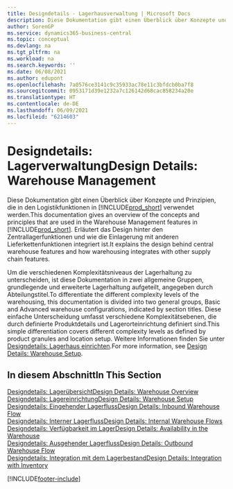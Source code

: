 ```yaml
---
title: Designdetails - Lagerhausverwaltung | Microsoft Docs
description: Diese Dokumentation gibt einen Überblick über Konzepte und Prinzipien, die in den Logistikfunktionen in  Business Central.
author: SorenGP
ms.service: dynamics365-business-central
ms.topic: conceptual
ms.devlang: na
ms.tgt_pltfrm: na
ms.workload: na
ms.search.keywords: ''
ms.date: 06/08/2021
ms.author: edupont
ms.openlocfilehash: 7a0576ce3141c9c35933ac78e11c3bfdcb0ba7f8
ms.sourcegitcommit: 0953171d39e1232a7c126142d68cac858234a20e
ms.translationtype: HT
ms.contentlocale: de-DE
ms.lasthandoff: 06/09/2021
ms.locfileid: "6214603"
---
```

# <a name="design-details-warehouse-management"></a><span data-ttu-id="824a1-103">Designdetails: Lagerverwaltung</span><span class="sxs-lookup"><span data-stu-id="824a1-103">Design Details: Warehouse Management</span></span>
<span data-ttu-id="824a1-104">Diese Dokumentation gibt einen Überblick über Konzepte und Prinzipien, die in den Logistikfunktionen in [!INCLUDE[prod_short](includes/prod_short.md)] verwendet werden.</span><span class="sxs-lookup"><span data-stu-id="824a1-104">This documentation gives an overview of the concepts and principles that are used in the Warehouse Management features in [!INCLUDE[prod_short](includes/prod_short.md)].</span></span> <span data-ttu-id="824a1-105">Erläutert das Design hinter den Zentrallagerfunktionen und wie die Einlagerung mit anderen Lieferkettenfunktionen integriert ist.</span><span class="sxs-lookup"><span data-stu-id="824a1-105">It explains the design behind central warehouse features and how warehousing integrates with other supply chain features.</span></span>  

<span data-ttu-id="824a1-106">Um die verschiedenen Komplexitätsniveaus der Lagerhaltung zu unterscheiden, ist diese Dokumentation in zwei allgemeine Gruppen, grundlegende und erweiterte Lagerhaltung aufgeteilt, angegeben durch Abteilungstitel.</span><span class="sxs-lookup"><span data-stu-id="824a1-106">To differentiate the different complexity levels of the warehousing, this documentation is divided into two general groups, Basic and Advanced warehouse configurations, indicated by section titles.</span></span> <span data-ttu-id="824a1-107">Diese einfache Unterscheidung umfasst verschiedene Komplexitätsebenen, die durch definierte Produktdetails und Lagerorteinrichtung definiert sind.</span><span class="sxs-lookup"><span data-stu-id="824a1-107">This simple differentiation covers different complexity levels as defined by product granules and location setup.</span></span> <span data-ttu-id="824a1-108">Weitere Informationen finden Sie unter [Designdetails: Lagerhaus einrichten](design-details-warehouse-setup.md).</span><span class="sxs-lookup"><span data-stu-id="824a1-108">For more information, see [Design Details: Warehouse Setup](design-details-warehouse-setup.md).</span></span>  

## <a name="in-this-section"></a><span data-ttu-id="824a1-109">In diesem Abschnitt</span><span class="sxs-lookup"><span data-stu-id="824a1-109">In This Section</span></span>  
[<span data-ttu-id="824a1-110">Designdetails: Lagerübersicht</span><span class="sxs-lookup"><span data-stu-id="824a1-110">Design Details: Warehouse Overview</span></span>](design-details-warehouse-overview.md)  
[<span data-ttu-id="824a1-111">Designdetails: Lagereinrichtung</span><span class="sxs-lookup"><span data-stu-id="824a1-111">Design Details: Warehouse Setup</span></span>](design-details-warehouse-setup.md)  
[<span data-ttu-id="824a1-112">Designdetails: Eingehender Lagerfluss</span><span class="sxs-lookup"><span data-stu-id="824a1-112">Design Details: Inbound Warehouse Flow</span></span>](design-details-inbound-warehouse-flow.md)  
[<span data-ttu-id="824a1-113">Designdetails: Interner Lagerfluss</span><span class="sxs-lookup"><span data-stu-id="824a1-113">Design Details: Internal Warehouse Flows</span></span>](design-details-internal-warehouse-flows.md)  
[<span data-ttu-id="824a1-114">Designdetails: Verfügbarkeit im Lager</span><span class="sxs-lookup"><span data-stu-id="824a1-114">Design Details: Availability in the Warehouse</span></span>](design-details-availability-in-the-warehouse.md)  
[<span data-ttu-id="824a1-115">Designdetails: Ausgehender Lagerfluss</span><span class="sxs-lookup"><span data-stu-id="824a1-115">Design Details: Outbound Warehouse Flow</span></span>](design-details-outbound-warehouse-flow.md)  
[<span data-ttu-id="824a1-116">Designdetails: Integration mit dem Lagerbestand</span><span class="sxs-lookup"><span data-stu-id="824a1-116">Design Details: Integration with Inventory</span></span>](design-details-integration-with-inventory.md)


[!INCLUDE[footer-include](includes/footer-banner.md)]